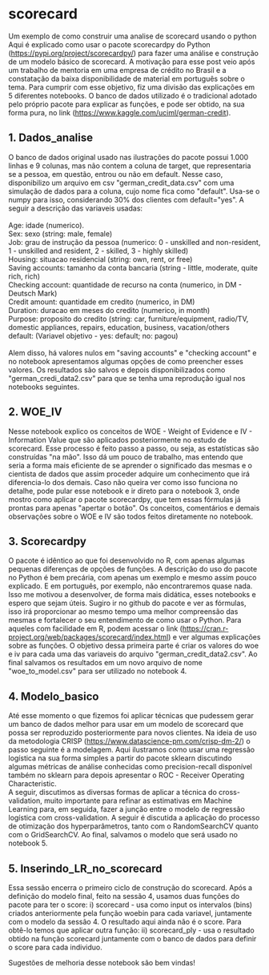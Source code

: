 # scorecard
Um exemplo de como construir uma analise de scorecard usando o python
Aqui é explicado como usar o pacote scorecardpy do Python (https://pypi.org/project/scorecardpy/) para fazer uma análise e construção de um modelo básico de scorecard. A motivação para esse post veio após um trabalho de mentoria em uma empresa de crédito no Brasil e a constatação da baixa disponibilidade de material em português sobre o tema. Para cumprir com esse objetivo, fiz uma divisão das explicações em 5 diferentes notebooks. O banco de dados utilizado é o tradicional adotado pelo próprio pacote para explicar as funções, e pode ser obtido, na sua forma pura, no link (https://www.kaggle.com/uciml/german-credit).

## 1. Dados_analise
   O banco de dados original usado nas ilustrações do pacote possui 1.000 linhas e 9 colunas, mas não contem a coluna de target, que representaria se a pessoa, em questão, entrou ou não em default. Nesse caso, disponibilizo um arquivo em csv "german_credit_data.csv" com uma simulação de dados para a coluna, cujo nome fica como "default". Usa-se o numpy para isso, considerando 30% dos clientes com default="yes". A seguir a descrição das variaveis usadas:  <br>
   <br>
Age: idade (numerico). <br>
Sex: sexo (string: male, female) <br>
Job: grau de instrução da pessoa (numerico: 0 - unskilled and non-resident, 1 - unskilled and resident, 2 - skilled, 3 - highly skilled) <br>
Housing: situacao residencial (string: own, rent, or free) <br>
Saving accounts: tamanho da conta bancaria (string - little, moderate, quite rich, rich) <br>
Checking account: quantidade de recurso na conta (numerico, in DM - Deutsch Mark) <br>
Credit amount: quantidade em credito (numerico, in DM) <br>
Duration: duracao em meses do credito (numerico, in month) <br>
Purpose: proposito do credito (string: car, furniture/equipment, radio/TV, domestic appliances, repairs, education, business, vacation/others <br>
default: (Variavel objetivo - yes: default; no: pagou) <br>
<br>
  Alem disso, há valores nulos em "saving accounts" e "checking account" e no notebook apresentamos algumas opções de como preencher esses valores. Os resultados são salvos e depois disponibilizados como "german_credi_data2.csv" para que se tenha uma reprodução igual nos notebooks seguintes. 
   
## 2. WOE_IV
   Nesse notebook explico os conceitos de WOE - Weight of Evidence e IV - Information Value que são aplicados posteriormente no estudo de scorecard. Esse processo é feito passo a passo, ou seja, as estatísticas são construídas "na mão". Isso dá um pouco de trabalho, mas entendo que seria a forma mais eficiente de se aprender o significado das mesmas e o cientista de dados que assim proceder adquire um conhecimento que irá diferencia-lo dos demais. Caso não queira ver como isso funciona no detalhe, pode pular esse notebook e ir direto para o notebook 3, onde mostro como aplicar o pacote scorecardpy, que tem essas fórmulas já prontas para apenas "apertar o botão".
   Os conceitos, comentários e demais observações sobre o WOE e IV são todos feitos diretamente no notebook.
   
## 3. Scorecardpy
   O pacote é idêntico ao que foi desenvolvido no R, com apenas algumas pequenas diferenças de opções de funções. A descrição do uso do pacote no Python é bem precária, com apenas um exemplo e mesmo assim pouco explicado. E em português, por exemplo, não encontraremos quase nada. Isso me motivou a desenvolver, de forma mais didática, esses notebooks e espero que sejam úteis. Sugiro ir no github do pacote e ver as fórmulas, isso irá proporcionar ao mesmo tempo uma melhor compreensão das mesmas e fortalecer o seu entendimento de como usar o Python. Para aqueles com facilidade em R, podem acessar o link (https://cran.r-project.org/web/packages/scorecard/index.html) e ver algumas explicações sobre as funções. O objetivo dessa primeira parte é criar os valores do woe e iv para cada uma das variaveis do arquivo "german_credit_data2.csv". Ao final salvamos os resultados em um novo arquivo de nome "woe_to_model.csv" para ser utilizado no notebook 4.

## 4. Modelo_basico
   Até esse momento o que fizemos foi aplicar técnicas que pudessem gerar um banco de dados melhor para usar em um modelo de scorecard que possa ser reproduzido posteriormente para novos clientes. Na ideia de uso da metodologia CRISP (https://www.datascience-pm.com/crisp-dm-2/) o passo seguinte é a modelagem. Aqui ilustramos como usar uma regressão logística na sua forma simples a partir do pacote sklearn discutindo algumas métricas de análise conhecidas como precision-recall disponível também no sklearn para depois apresentar o ROC - Receiver Operating Characteristic. <br>
   A seguir, discutimos as diversas formas de aplicar a técnica do cross-validation, muito importante para refinar as estimativas em Machine Learning para, em seguida, fazer a junção entre o modelo de regressão logística com cross-validation. A seguir é discutida a aplicação do processo de otimização dos hyperparâmetros, tanto com o RandomSearchCV quanto com o GridSearchCV. Ao final, salvamos o modelo que será usado no notebook 5.

## 5. Inserindo_LR_no_scorecard
   Essa sessão encerra o primeiro ciclo de construção do scorecard. Após a definição do modelo final, feito na sessão 4, usamos duas funções do pacote para ter o score:  i) scorecard - usa como input os intervalos (bins) criados anteriormente pela função woebin para cada variavel, juntamente com o modelo da sessão 4. O resultado aqui ainda não é o score. Para obtê-lo temos que aplicar outra função: ii) scorecard_ply - usa o resultado obtido na função scorecard juntamente com o banco de dados para definir o score para cada individuo.

Sugestões de melhoria desse notebook são bem vindas!
